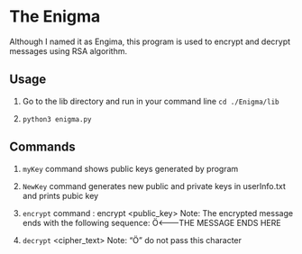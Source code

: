 # The Enigma

Although I named it as Engima, this program is used to encrypt and decrypt messages using RSA algorithm.

## Usage

1. Go to the lib directory and run in your command line
   `cd ./Enigma/lib`

2. `python3 enigma.py`

## Commands

1. `myKey` command shows public keys generated by program

2. `NewKey` command generates new public and private keys in userInfo.txt and prints pubic key

3. `encrypt` command : encrypt <public_key> <message>
        Note:
            The encrypted message ends with the following sequence:
            Ö<---THE MESSAGE ENDS HERE

4. `decrypt` <cipher_text> 
        Note:
            “Ö” do not pass this character 
